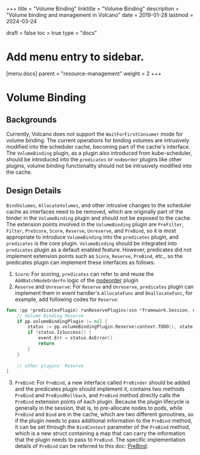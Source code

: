 +++
title = "Volume Binding"
linktitle = "Volume Binding"
description = "Volume binding and management in Volcano"
date = 2019-01-28
lastmod = 2024-03-24

draft = false
toc = true
type = "docs"

# Add menu entry to sidebar.
[menu.docs]
  parent = "resource-management"
  weight = 2
+++

# Volume Binding

## Backgrounds
Currently, Volcano does not support the `WaitForFirstConsumer` mode for volume binding. 
The current operations for binding volumes are intrusively modified into the scheduler cache, becoming part of the cache's interface.
The `VolumeBinding` plugin, as a plugin also introduced from kube-scheduler, should be introduced into the `predicates` or `nodeorder` plugins like other plugins, 
volume binding functionality should not be intrusively modified into the cache.

## Design Details
`BindVolumes`, `AllocateVolumes`, and other intrusive changes to the scheduler cache as interfaces need to be removed, 
which are originally part of the binder in the `VolumeBinding` plugin and should not be exposed to the cache. 
The extension points involved in the `VolumeBinding` plugin are `PreFilter`, `Filter`, `PreScore`, `Score`, `Reserve`, `Unreserve`, and `PreBind`, 
so it is most appropriate to introduce `VolumeBinding` into the `predicates` plugin, and `predicates` is the core plugin. 
`VolumeBinding` should be integrated into `predicates` plugin as a default enabled feature. However, 
predicates did not implement extension points such as `Score`, `Reserve`, `PreBind`, etc., so the predicates plugin can implement these interfaces as follows:
1. `Score`: For scoring, `predicates` can refer to and reuse the `AddBatchNodeOrderFn` logic of the 
[nodeorder](https://github.com/volcano-sh/volcano/blob/7103c18de19821cd278f949fa24c13da350a8c5d/pkg/scheduler/plugins/nodeorder/nodeorder.go#L301-L335) plugin
2. `Reserve` and `Unreserve`: For `Reserve` and `Unreserve`, `predicates` plugin can implement them in event handler's `AllocateFunc` and `DeallocateFunc`, for example,
add following codes for `Reserve`:
```go
func (pp *predicatesPlugin) runReservePlugins(ssn *framework.Session, event *framework.Event) {
	// Volume Binding Reserve
	if pp.volumeBindingPlugin != nil {
		status := pp.volumeBindingPlugin.Reserve(context.TODO(), state, event.Task.Pod, event.Task.Pod.Spec.NodeName)
		if !status.IsSuccess() {
			event.Err = status.AsError()
			return
		}
	}
	
	// other plugins' Reserve
}
```
3. `PreBind`: For `PreBind`, a new interface called `PreBinder` should be added and the predicates plugin should implement it, contains
two methods `PreBind` and `PreBindRollback`, and `PreBind` method directly calls the `PreBind` extension points of each plugin. 
Because the plugin lifecycle is generally in the session, that is, to pre-allocate nodes to pods, while `PreBind` and `Bind` are in the cache, 
which are two different goroutines, so if the plugin needs to pass additional information to the `PreBind` method, 
it can be set through the `BindContext` parameter of the `PreBind` method, which is a new struct containing a map that can carry the information that the plugin needs to pass to `PreBind`. 
The specific implementation details of `PreBind` can be referred to this doc: [PreBind](prebind.md).